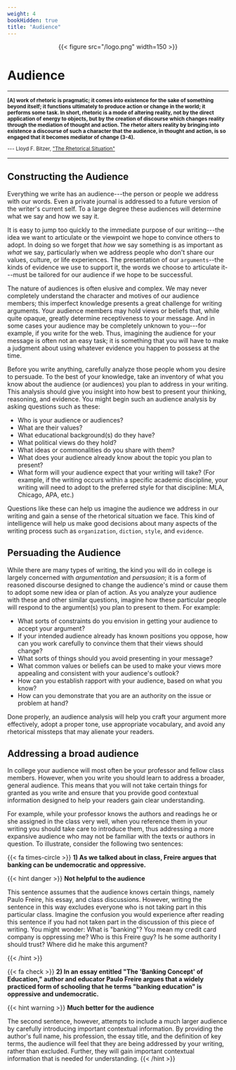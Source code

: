 ```yaml
---
weight: 4
bookHidden: true
title: "Audience"
---
```


<div style="text-align:center">{{< figure src="/logo.png" width=150 >}}</div>

# Audience

---

  <small>

**[A] work of rhetoric is pragmatic; it comes into existence
for the sake of something beyond itself; it functions ultimately to produce
action or change in the world; it performs some task. In short, rhetoric is a
mode of altering reality, not by the direct application of energy to objects,
but by the creation of discourse which changes reality through the mediation of
thought and action. The rhetor alters reality by bringing into existence a
discourse of such a character that the audience, in thought and action, is so
engaged that it becomes mediator of change (3-4).**

--- Lloyd F. Bitzer, ["The Rhetorical Situation"](http://www.jstor.org/stable/40593346)

 </small>

---

## Constructing the Audience

Everything we write has an audience---the person or people we address
with our words. Even a private journal is addressed to a future version of the
writer's current self. To a large degree these audiences will determine what we say and how we say it.

It is easy to jump too quickly to the immediate purpose of our
writing---the idea we want to articulate or the viewpoint we hope to
convince others to adopt. In doing so we forget that *how* we say
something is as important as *what* we say, particularly when we address
people who don't share our values, culture, or life experiences. The presentation of our
`arguments`--the kinds of evidence we use to support it, the words we
choose to articulate it---must be tailored for our audience if we hope
to be successful.

The nature of audiences is often elusive and complex. We may never completely understand the character and motives of our audience members; this imperfect knowledge presents a great challenge for writing arguments. Your audience members may hold views or beliefs that, while quite opaque, greatly determine receptiveness to your message. And in some cases your audience may be completely unknown to you---for example, if you write for the web. Thus, imagining the audience for your message is often not an easy task; it is something that you will have to make a judgment about using whatever evidence you happen to possess at the time. 

Before you write anything, carefully analyze those people whom you desire to
persuade. To the best of your knowledge, take an inventory of what you know about the audience (or audiences) you plan to address in your writing. This analysis should give you 
insight into how best to present your thinking, reasoning, and evidence. You might begin such an audience analysis by asking questions such as these: 

- Who is your audience or audiences? 
- What are their values? 
- What educational background(s) do they have? 
- What political views do they hold?
- What ideas or commonalities do you share with them? 
- What does your audience already know about the topic you plan to present? 
- What form will your audience expect that your writing will take? (For example, if the writing occurs within a specific academic discipline, your writing will need to adopt to the preferred style for that discipline: MLA, Chicago, APA, etc.)


Questions like these can help us imagine the audience we address in
our writing and gain a sense of the rhetorical situation we face. This kind of
intelligence will help us make good decisions about many aspects of the writing
process such as `organization`, `diction`, `style`, and `evidence`.

## Persuading the Audience

While there are many types of writing, the kind you will do in college is largely concerned with *argumentation* and *persuasion*; it is a form of reasoned discourse designed to change the audience's mind or cause them to adopt some new idea or plan of action. As you analyze your audience with these and other similar questions, imagine how these particular people will respond to the argument(s) you plan to present to them. For example:

- What sorts of constraints do you envision in getting your audience to accept your
argument? 
- If your intended audience already has known positions you
oppose, how can you work carefully to convince them that their views should
change? 
- What sorts of things should you avoid presenting in your message?
- What common values or beliefs can be used to make your views more
appealing and consistent with your audience's outlook? 
- How can you establish rapport with your audience, based on what you know? 
- How can you demonstrate that you are an authority on the issue or problem at hand?


Done properly, an audience analysis will help you craft your argument
more effectively, adopt a proper tone, use appropriate vocabulary, and avoid
any rhetorical missteps that may alienate your readers.

## Addressing a broad audience

In college your audience will most often be your professor and fellow class
members. However, when you write you should learn to address a broader, general audience.
This means that you will not take certain things for granted as you write and ensure
that you provide good contextual information designed to help your readers gain clear understanding. 

For example, while your professor knows the authors and readings he or she assigned in the class
very well, when you reference them in your writing you should take care to
introduce them, thus addressing a more expansive audience who may not
be familiar with the texts or authors in question. To illustrate, consider the following two
sentences:


{{< fa times-circle >}} **1) As we talked about in class, Freire argues that banking can be undemocratic and oppressive.**

{{< hint danger >}}
**Not helpful to the audience**  

This sentence assumes that the audience knows
certain things, namely Paulo Freire, his essay, and class discussions. However,
writing the sentence in this way excludes everyone who is not taking part in
this particular class. Imagine the confusion you would experience after reading
this sentence if you had not taken part in the discussion of this piece of
writing. You might wonder: What is "banking"? You mean my credit card company is oppressing me? Who is this Freire guy? Is he some authority I should trust? Where did he make this argument?

{{< /hint >}}


{{< fa check >}} **2) In an essay entitled "The 'Banking Concept' of Education," author and educator Paulo Freire argues that a widely practiced form of schooling that he terms "banking education" is oppressive and undemocratic.**

{{< hint warning >}}
**Much better for the audience**

The second sentence, however, attempts to include a much larger
audience by carefully introducing important contextual information. By
providing the author's full name, his profession, the essay title, and the
definition of key terms, the audience will feel that they are being addressed by
your writing, rather than excluded. Further, they will gain important contextual
information that is needed for understanding.
{{< /hint >}}



